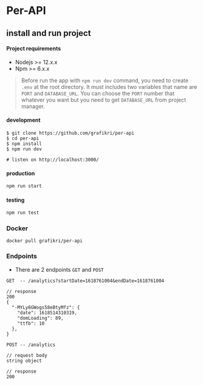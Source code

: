 # Per-API

## install and run project

#### Project requirements

- Nodejs >= 12.x.x
- Npm >= 6.x.x

> Before run the app with ```npm run dev``` command, you need to create ```.env``` at the root directory. It must includes two variables that name
are ```PORT``` and ```DATABASE_URL```.
You can choose the ```PORT``` number that whatever you want but you need to get ```DATABASE_URL``` from project manager.

#### development 
```
$ git clone https://github.com/grafikri/per-api
$ cd per-api
$ npm install
$ npm run dev

# listen on http://localhost:3000/ 
```

#### production
```bash
npm run start
```

#### testing
```bash
npm run test
```

### Docker
```
docker pull grafikri/per-api
```

### Endpoints

- There are 2 endpoints ```GET``` and ```POST``` 
```
GET  -- /analytics?startDate=1618761004&endDate=1618761004

// response 
200
{
  "-MYLy6GWogs58eBtyMfz": {
    "date": 1618514310319,
    "domLoading": 89,
    "ttfb": 10
  },
}
```

```
POST -- /analytics

// request body 
string object

// response
200
```


